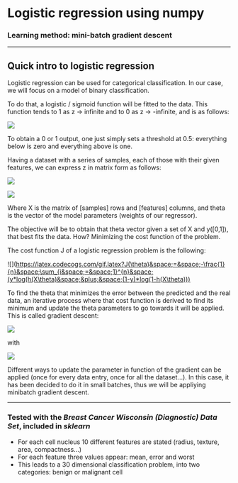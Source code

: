 # Logistic regression using numpy
### Learning method: mini-batch gradient descent
----------

## Quick intro to logistic regression

Logistic regression can be used for categorical classification. In our case, we will focus on a model of binary classification.

To do that, a logistic / sigmoid function will be fitted to the data. This function tends to 1 as z -> infinite and to 0 as z -> -infinite, and is as follows:

![](https://latex.codecogs.com/gif.latex?h(z)&space;=&space;\frac{1}{1&plus;\exp{z}})

To obtain a 0 or 1 output, one just simply sets a threshold at 0.5: everything below is zero and everything above is one.

Having a dataset with a series of samples, each of those with their given features, we can express z in matrix form as follows:

![](https://latex.codecogs.com/gif.latex?$z&space;=&space;X\theta$)

![](https://latex.codecogs.com/gif.latex?h(X\theta)&space;=&space;\frac{1}{1&space;&plus;&space;\exp{X\theta}})

Where X is the matrix of [samples] rows and [features] columns, and theta is the vector of the model parameters (weights of our regressor).

The objective will be to obtain that theta vector given a set of X and y([0,1]), that best fits the data. How? Minimizing the cost function of the problem.

The cost function J of a logistic regression problem is the following:

![](https://latex.codecogs.com/gif.latex?J(\theta)&space;=&space;-\frac{1}{n}&space;\sum_{i&space;=&space;1}^{n}&space;(y*log(h(X\theta)&space;&plus;&space;(1-y)*log(1-h(X\theta)))

To find the theta that minimizes the error between the predicted and the real data, an iterative process where that cost function is derived to find its minimum and update the theta parameters to go towards it will be applied. This is called gradient descent:

![](https://latex.codecogs.com/gif.latex?\theta&space;=&space;\theta&space;-&space;\frac{\delta&space;J(\theta)}{\delta\theta})

with

![](https://latex.codecogs.com/gif.latex?\frac{\delta&space;J(\theta)}{\delta\theta}&space;=&space;\frac{1}{n}&space;X^{T}[h(X)&space;-&space;y])

Different ways to update the parameter in function of the gradient can be applied (once for every data entry, once for all the dataset...). In this case, it has been decided to do it in small batches, thus we will be appliying minibatch gradient descent.

--------------------

### Tested with the *Breast Cancer Wisconsin (Diagnostic) Data Set*, included in *sklearn* 
- For each cell nucleus 10 different features are stated (radius, texture, area, compactness...)
- For each feature three values appear: mean, error and worst
- This leads to a 30 dimensional classification problem, into two categories: benign or malignant cell
